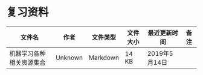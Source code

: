 # 复习资料

文件名|作者|文件类型|文件大小|最近更新时间|备注
---|---|---|---|---|---
机器学习各种相关资源集合|Unknown|Markdown|14 KB|2019年5月14日|
